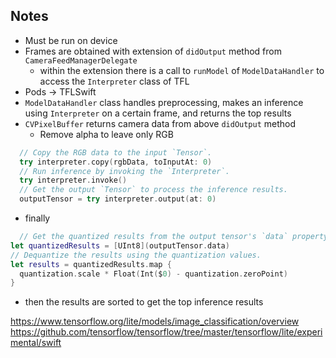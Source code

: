 ## Notes

- Must be run on device
- Frames are obtained with extension of `didOutput` method from `CameraFeedManagerDelegate`
  - within the extension there is a call to `runModel` of `ModelDataHandler` to access the `Interpreter` class of TFL
- Pods -> TFLSwift
- `ModelDataHandler` class handles preprocessing, makes an inference using `Interpreter` on a certain frame, and returns the top results
- `CVPixelBuffer` returns camera data from above `didOutput` method
  - Remove alpha to leave only RGB
```swift
  // Copy the RGB data to the input `Tensor`.
  try interpreter.copy(rgbData, toInputAt: 0)
  // Run inference by invoking the `Interpreter`.
  try interpreter.invoke()
  // Get the output `Tensor` to process the inference results.
  outputTensor = try interpreter.output(at: 0)
```
- finally
```swift
  // Get the quantized results from the output tensor's `data` property.
let quantizedResults = [UInt8](outputTensor.data)
// Dequantize the results using the quantization values.
let results = quantizedResults.map {
  quantization.scale * Float(Int($0) - quantization.zeroPoint)
}
```
- then the results are sorted to get the top inference results


https://www.tensorflow.org/lite/models/image_classification/overview
https://github.com/tensorflow/tensorflow/tree/master/tensorflow/lite/experimental/swift